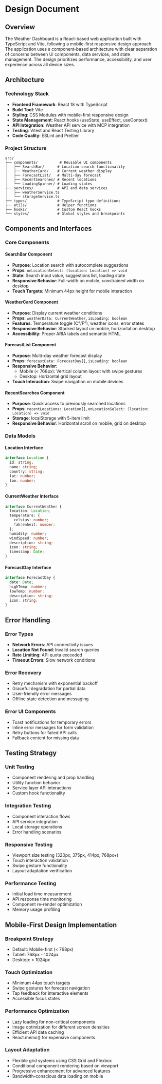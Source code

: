 # Design Document

## Overview

The Weather Dashboard is a React-based web application built with TypeScript and Vite, following a mobile-first responsive design approach. The application uses a component-based architecture with clear separation of concerns between UI components, data services, and state management. The design prioritizes performance, accessibility, and user experience across all device sizes.

## Architecture

### Technology Stack
- **Frontend Framework**: React 18 with TypeScript
- **Build Tool**: Vite
- **Styling**: CSS Modules with mobile-first responsive design
- **State Management**: React hooks (useState, useEffect, useContext)
- **API Integration**: Weather API service with MCP integration
- **Testing**: Vitest and React Testing Library
- **Code Quality**: ESLint and Prettier

### Project Structure
```
src/
├── components/          # Reusable UI components
│   ├── SearchBar/      # Location search functionality
│   ├── WeatherCard/    # Current weather display
│   ├── ForecastList/   # Multi-day forecast
│   ├── RecentSearches/ # Recent locations
│   └── LoadingSpinner/ # Loading states
├── services/           # API and data services
│   ├── weatherService.ts
│   └── storageService.ts
├── types/              # TypeScript type definitions
├── utils/              # Helper functions
├── hooks/              # Custom React hooks
└── styles/             # Global styles and breakpoints
```

## Components and Interfaces

### Core Components

#### SearchBar Component
- **Purpose**: Location search with autocomplete suggestions
- **Props**: `onLocationSelect: (location: Location) => void`
- **State**: Search input value, suggestions list, loading state
- **Responsive Behavior**: Full-width on mobile, constrained width on desktop
- **Touch Targets**: Minimum 44px height for mobile interaction

#### WeatherCard Component
- **Purpose**: Display current weather conditions
- **Props**: `weatherData: CurrentWeather`, `isLoading: boolean`
- **Features**: Temperature toggle (C°/F°), weather icons, error states
- **Responsive Behavior**: Stacked layout on mobile, horizontal on desktop
- **Accessibility**: Proper ARIA labels and semantic HTML

#### ForecastList Component
- **Purpose**: Multi-day weather forecast display
- **Props**: `forecastData: ForecastDay[]`, `isLoading: boolean`
- **Responsive Behavior**: 
  - Mobile (< 768px): Vertical column layout with swipe gestures
  - Desktop: Horizontal grid layout
- **Touch Interaction**: Swipe navigation on mobile devices

#### RecentSearches Component
- **Purpose**: Quick access to previously searched locations
- **Props**: `recentLocations: Location[]`, `onLocationSelect: (location: Location) => void`
- **Storage**: localStorage with 5-item limit
- **Responsive Behavior**: Horizontal scroll on mobile, grid on desktop

### Data Models

#### Location Interface
```typescript
interface Location {
  id: string;
  name: string;
  country: string;
  lat: number;
  lon: number;
}
```

#### CurrentWeather Interface
```typescript
interface CurrentWeather {
  location: Location;
  temperature: {
    celsius: number;
    fahrenheit: number;
  };
  humidity: number;
  windSpeed: number;
  description: string;
  icon: string;
  timestamp: Date;
}
```

#### ForecastDay Interface
```typescript
interface ForecastDay {
  date: Date;
  highTemp: number;
  lowTemp: number;
  description: string;
  icon: string;
}
```

## Error Handling

### Error Types
- **Network Errors**: API connectivity issues
- **Location Not Found**: Invalid search queries
- **Rate Limiting**: API quota exceeded
- **Timeout Errors**: Slow network conditions

### Error Recovery
- Retry mechanism with exponential backoff
- Graceful degradation for partial data
- User-friendly error messages
- Offline state detection and messaging

### Error UI Components
- Toast notifications for temporary errors
- Inline error messages for form validation
- Retry buttons for failed API calls
- Fallback content for missing data

## Testing Strategy

### Unit Testing
- Component rendering and prop handling
- Utility function behavior
- Service layer API interactions
- Custom hook functionality

### Integration Testing
- Component interaction flows
- API service integration
- Local storage operations
- Error handling scenarios

### Responsive Testing
- Viewport size testing (320px, 375px, 414px, 768px+)
- Touch interaction validation
- Swipe gesture functionality
- Layout adaptation verification

### Performance Testing
- Initial load time measurement
- API response time monitoring
- Component re-render optimization
- Memory usage profiling

## Mobile-First Design Implementation

### Breakpoint Strategy
- Default: Mobile-first (< 768px)
- Tablet: 768px - 1024px
- Desktop: > 1024px

### Touch Optimization
- Minimum 44px touch targets
- Swipe gestures for forecast navigation
- Tap feedback for interactive elements
- Accessible focus states

### Performance Optimization
- Lazy loading for non-critical components
- Image optimization for different screen densities
- Efficient API data caching
- React.memo() for expensive components

### Layout Adaptation
- Flexible grid systems using CSS Grid and Flexbox
- Conditional component rendering based on viewport
- Progressive enhancement for advanced features
- Bandwidth-conscious data loading on mobile